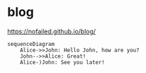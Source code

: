 # blog

https://nofailed.github.io/blog/

```
sequenceDiagram
    Alice->>John: Hello John, how are you?
    John-->>Alice: Great!
    Alice-)John: See you later!
```
